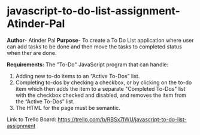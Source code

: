 # javascript-to-do-list-assignment-Atinder-Pal
**Author**- Atinder Pal
**Purpose**- To create a To Do List application where user can add tasks to be done and then move the tasks to completed status when ther are done.

**Requirements:**
The "To-Do" JavaScript program that can handle:
1. Adding new to-do items to an “Active To-Dos” list.
2. Completing to-dos by checking a checkbox, or by clicking on the to-do item which then adds the item to a separate "Completed To-Dos" list with the checkbox checked and disabled, and removes the item from the “Active To-Dos” list.
3. The HTML for the page must be semantic.

Link to Trello Board: https://trello.com/b/RBSx7IWU/javascript-to-do-list-assignment

